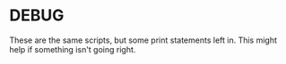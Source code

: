 # DEBUG

These are the same scripts, but some print statements left in. This might help if something isn't going right.
